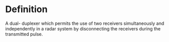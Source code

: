 # Definition

A dual- duplexer which permits the use of two receivers simultaneously
and independently in a radar system by disconnecting the receivers
during the transmitted pulse.
